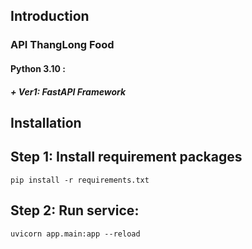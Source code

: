 ## Introduction
### API ThangLong Food
#### Python 3.10 :
##### + Ver1: FastAPI Framework

## Installation
## Step 1: Install requirement packages
```
pip install -r requirements.txt
```

## Step 2: Run service:
```
uvicorn app.main:app --reload
